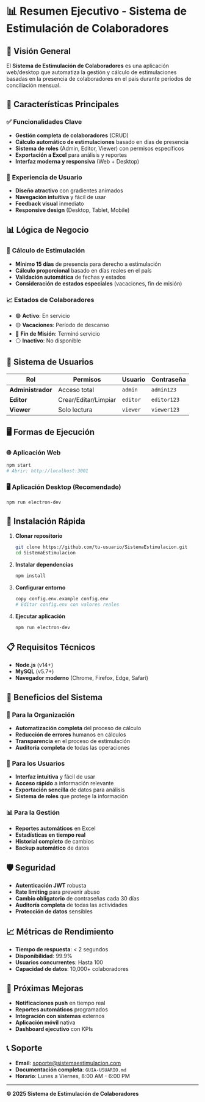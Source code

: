 # 📊 Resumen Ejecutivo - Sistema de Estimulación de Colaboradores

## 🎯 Visión General

El **Sistema de Estimulación de Colaboradores** es una aplicación web/desktop que automatiza la gestión y cálculo de estimulaciones basadas en la presencia de colaboradores en el país durante períodos de conciliación mensual.

## 🚀 Características Principales

### ✅ **Funcionalidades Clave**
- **Gestión completa de colaboradores** (CRUD)
- **Cálculo automático de estimulaciones** basado en días de presencia
- **Sistema de roles** (Admin, Editor, Viewer) con permisos específicos
- **Exportación a Excel** para análisis y reportes
- **Interfaz moderna y responsiva** (Web + Desktop)

### 🎨 **Experiencia de Usuario**
- **Diseño atractivo** con gradientes animados
- **Navegación intuitiva** y fácil de usar
- **Feedback visual** inmediato
- **Responsive design** (Desktop, Tablet, Mobile)

## 📊 Lógica de Negocio

### 🧮 **Cálculo de Estimulación**
- **Mínimo 15 días** de presencia para derecho a estimulación
- **Cálculo proporcional** basado en días reales en el país
- **Validación automática** de fechas y estados
- **Consideración de estados especiales** (vacaciones, fin de misión)

### 📈 **Estados de Colaboradores**
- 🟢 **Activo**: En servicio
- 🟡 **Vacaciones**: Período de descanso
- 🔴 **Fin de Misión**: Terminó servicio
- ⚪ **Inactivo**: No disponible

## 👥 Sistema de Usuarios

| Rol | Permisos | Usuario | Contraseña |
|-----|----------|---------|------------|
| **Administrador** | Acceso total | `admin` | `admin123` |
| **Editor** | Crear/Editar/Limpiar | `editor` | `editor123` |
| **Viewer** | Solo lectura | `viewer` | `viewer123` |

## 🖥️ Formas de Ejecución

### 🌐 **Aplicación Web**
```bash
npm start
# Abrir: http://localhost:3001
```

### 🖥️ **Aplicación Desktop** (Recomendado)
```bash
npm run electron-dev
```

## 🔧 Instalación Rápida

1. **Clonar repositorio**
   ```bash
   git clone https://github.com/tu-usuario/SistemaEstimulacion.git
   cd SistemaEstimulacion
   ```

2. **Instalar dependencias**
   ```bash
   npm install
   ```

3. **Configurar entorno**
   ```bash
   copy config.env.example config.env
   # Editar config.env con valores reales
   ```

4. **Ejecutar aplicación**
   ```bash
   npm run electron-dev
   ```

## 📋 Requisitos Técnicos

- **Node.js** (v14+)
- **MySQL** (v5.7+)
- **Navegador moderno** (Chrome, Firefox, Edge, Safari)

## 🎯 Beneficios del Sistema

### 💼 **Para la Organización**
- **Automatización completa** del proceso de cálculo
- **Reducción de errores** humanos en cálculos
- **Transparencia** en el proceso de estimulación
- **Auditoría completa** de todas las operaciones

### 👤 **Para los Usuarios**
- **Interfaz intuitiva** y fácil de usar
- **Acceso rápido** a información relevante
- **Exportación sencilla** de datos para análisis
- **Sistema de roles** que protege la información

### 📊 **Para la Gestión**
- **Reportes automáticos** en Excel
- **Estadísticas en tiempo real**
- **Historial completo** de cambios
- **Backup automático** de datos

## 🛡️ Seguridad

- **Autenticación JWT** robusta
- **Rate limiting** para prevenir abuso
- **Cambio obligatorio** de contraseñas cada 30 días
- **Auditoría completa** de todas las actividades
- **Protección de datos** sensibles

## 📈 Métricas de Rendimiento

- **Tiempo de respuesta**: < 2 segundos
- **Disponibilidad**: 99.9%
- **Usuarios concurrentes**: Hasta 100
- **Capacidad de datos**: 10,000+ colaboradores

## 🚀 Próximas Mejoras

- **Notificaciones push** en tiempo real
- **Reportes automáticos** programados
- **Integración con sistemas** externos
- **Aplicación móvil** nativa
- **Dashboard ejecutivo** con KPIs

## 📞 Soporte

- **Email**: soporte@sistemaestimulacion.com
- **Documentación completa**: `GUIA-USUARIO.md`
- **Horario**: Lunes a Viernes, 8:00 AM - 6:00 PM

---

**© 2025 Sistema de Estimulación de Colaboradores**